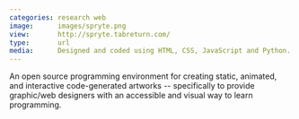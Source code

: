 ```yaml
---
categories: research web
image:      images/spryte.png
view:       http://spryte.tabreturn.com/
type:       url
media:      Designed and coded using HTML, CSS, JavaScript and Python.
---
```

An open source programming environment for creating static, animated, and
interactive code-generated artworks -- specifically to provide graphic/web
designers with an accessible and visual way to learn programming.
